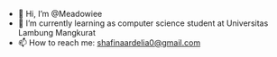 - 👋 Hi, I’m @Meadowiee
- 🌱 I’m currently learning as computer science student at Universitas Lambung Mangkurat
- 📫 How to reach me: shafinaardelia0@gmail.com

<!---
Meadowiee/Meadowiee is a ✨ special ✨ repository because its `README.md` (this file) appears on your GitHub profile.
You can click the Preview link to take a look at your changes.
--->
